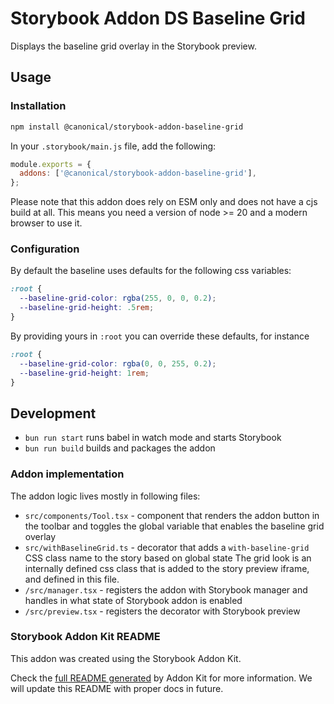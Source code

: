 # Storybook Addon DS Baseline Grid

Displays the baseline grid overlay in the Storybook preview.

## Usage 

### Installation

```bash
npm install @canonical/storybook-addon-baseline-grid
```

In your `.storybook/main.js` file, add the following:

```js
module.exports = {
  addons: ['@canonical/storybook-addon-baseline-grid'],
};
```

Please note that this addon does rely on ESM only and does not have a cjs build at all. This means you need a version of node >= 20 and a modern browser to use it.

### Configuration

By default the baseline uses defaults for the following css variables:

```css
:root {
  --baseline-grid-color: rgba(255, 0, 0, 0.2);
  --baseline-grid-height: .5rem;
}
```

By providing yours in `:root` you can override these defaults, for instance 

```css
:root {
  --baseline-grid-color: rgba(0, 0, 255, 0.2);
  --baseline-grid-height: 1rem;
}
```

## Development

- `bun run start` runs babel in watch mode and starts Storybook
- `bun run build` builds and packages the addon

### Addon implementation

The addon logic lives mostly in following files:

- `src/components/Tool.tsx` - component that renders the addon button in the toolbar and toggles the global variable that enables the baseline grid overlay
- `src/withBaselineGrid.ts` - decorator that adds a `with-baseline-grid` CSS class name to the story based on global state The grid look is an internally defined css class that is added to the story preview iframe, and defined in this file.
- `/src/manager.tsx` - registers the addon with Storybook manager and handles in what state of Storybook addon is enabled
- `/src/preview.tsx` - registers the decorator with Storybook preview

### Storybook Addon Kit README

This addon was created using the Storybook Addon Kit.

Check the [full README generated](ADDON_KIT_README.md) by Addon Kit for more information. We will update this README with proper docs in future.
